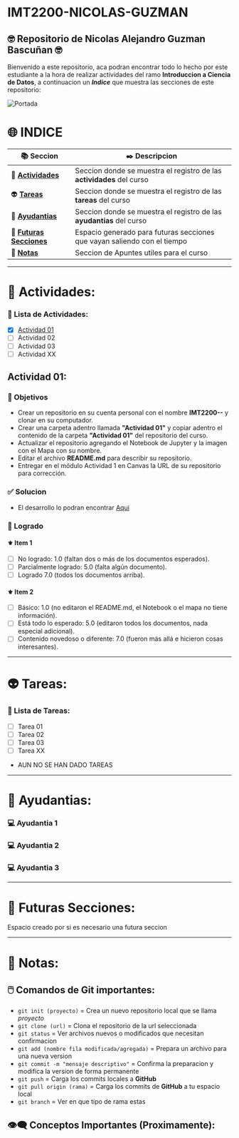 # IMT2200-NICOLAS-GUZMAN
## 🤓 Repositorio de Nicolas Alejandro Guzman Bascuñan 🤓
Bienvenido a este repositorio, aca podran encontrar todo lo hecho por este estudiante a la hora de realizar actividades del ramo **Introduccion a Ciencia de Datos**, a continuacion un ***Indice*** que muestra las secciones de este repositorio:

![Portada](https://wallpapers.com/images/featured/ciencia-de-datos-xe1pmo7wm4jcokpd.jpg)


🌐 INDICE
======
| 📚 Seccion          | ✒️ Descripcion  |
| ------------        | ------------ |
| 👾 [**Actividades**](#-actividades)     | Seccion donde se muestra el registro de las **actividades** del curso             |
| 👽 [**Tareas**](#-tareas)     | Seccion donde se muestra el registro de las **tareas** del curso             |
| 🤖 [**Ayudantias**](#-ayudantias)     | Seccion donde se muestra el registro de las **ayudantias** del curso             |
| 🧠 [**Futuras Secciones**](#-futuras-secciones)   | Espacio generado para futuras secciones que vayan saliendo con el tiempo             |
| 👀 [**Notas**](#-notas)                 | Seccion de Apuntes utiles para el curso             |

___
👾 Actividades:
===
### 🧾 Lista de Actividades:
- [x] [Actividad 01](#actividad-01)
- [ ] Actividad 02
- [ ] Actividad 03
- [ ] Actividad XX

## Actividad 01:
### 🎯 Objetivos
- Crear un repositorio en su cuenta personal con el nombre **IMT2200-<NOMBRE>-<APELLIDO>** y clonar en su computador.
- Crear una carpeta adentro llamada **"Actividad 01"** y copiar adentro el contenido de la carpeta **"Actividad 01"** del repositorio del curso.
- Actualizar el repositorio agregando el Notebook de Jupyter y la imagen con el Mapa con su nombre.
- Editar el archivo **README.md** para describir su repositorio.
- Entregar en el módulo Actividad 1 en Canvas la URL de su repositorio para corrección.

### ✅ Solucion
- El desarrollo lo podran encontrar [Aqui](actividad_01/README.md)
### 🔰 Logrado
#### ⚜︎ Item 1
- [ ] No logrado: 1.0 (faltan dos o más de los documentos esperados).
- [ ] Parcialmente logrado: 5.0 (falta algún documento).
- [ ] Logrado 7.0 (todos los documentos arriba).
#### ⚜︎ Item 2
- [ ] Básico: 1.0 (no editaron el README.md, el Notebook o el mapa no tiene información).
- [ ] Está todo lo esperado: 5.0 (editaron todos los documentos, nada especial adicional).
- [ ] Contenido novedoso o diferente: 7.0 (fueron más allá e hicieron cosas interesantes).
___
👽 Tareas:
===
### 🧾 Lista de Tareas:
- [ ] Tarea 01
- [ ] Tarea 02
- [ ] Tarea 03
- [ ] Tarea XX

- AUN NO SE HAN DADO TAREAS
___
🤖 Ayudantias:
===
### 💻 Ayudantia 1
### 💻 Ayudantia 2
### 💻 Ayudantia 3

___
🧠 Futuras Secciones:
===
Espacio creado por si es necesario una futura seccion
___
👀 Notas:
===
## 🖱️ Comandos de Git importantes:

- `git init (proyecto)` = Crea un nuevo repositorio local que se llama *proyecto*
- `git clone (url)` = Clona el repositorio de la url seleccionada
- `git status` = Ver archivos nuevos o modificados que necesitan confirmacion
- `git add (nombre fila modificada/agregada)` = Prepara un archivo para una nueva version
- `git commit -m "mensaje descriptivo"` = Confirma la preparacion y modifica la version de forma permanente
- `git push` = Carga los commits locales a **GitHub**
- `git pull origin (rama)` = Carga los commits de **GitHub** a tu espacio local
- `git branch` = Ver en que tipo de rama estas

## 👁️‍🗨️ Conceptos Importantes (Proximamente):
